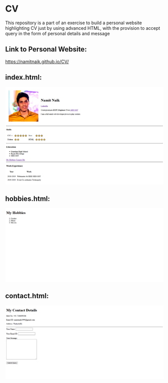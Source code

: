 # CV
This repository is a part of an exercise to build a personal website highlighting CV just by using advanced HTML, with the provision to accept query in the form of personal details and message
## Link to Personal Website:
https://namitnaik.github.io/CV/

## index.html:

![index.html](https://github.com/NamitNaik/CV/blob/master/Screenshot_2020-12-16%20Namit's%20Personal%20Site.png)
## hobbies.html:

![hobbies.html](https://github.com/NamitNaik/CV/blob/master/Screenshot_2020-12-17%20My%20Hobbies.png)
## contact.html:

![contact.html](https://github.com/NamitNaik/CV/blob/master/Screenshot_2020-12-17%20My%20Contact%20Details.png)
